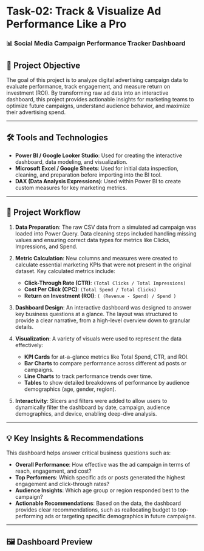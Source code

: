 

# Task-02: Track & Visualize Ad Performance Like a Pro
### 📊 Social Media Campaign Performance Tracker Dashboard

## 🎯 Project Objective

The goal of this project is to analyze digital advertising campaign data to evaluate performance, track engagement, and measure return on investment (ROI). By transforming raw ad data into an interactive dashboard, this project provides actionable insights for marketing teams to optimize future campaigns, understand audience behavior, and maximize their advertising spend.

---

## 🛠️ Tools and Technologies

* **Power BI / Google Looker Studio**: Used for creating the interactive dashboard, data modeling, and visualization.
* **Microsoft Excel / Google Sheets**: Used for initial data inspection, cleaning, and preparation before importing into the BI tool.
* **DAX (Data Analysis Expressions)**: Used within Power BI to create custom measures for key marketing metrics.

---

## 🔄 Project Workflow

1.  **Data Preparation**: The raw CSV data from a simulated ad campaign was loaded into Power Query. Data cleaning steps included handling missing values and ensuring correct data types for metrics like Clicks, Impressions, and Spend.

2.  **Metric Calculation**: New columns and measures were created to calculate essential marketing KPIs that were not present in the original dataset. Key calculated metrics include:
    * **Click-Through Rate (CTR)**: `(Total Clicks / Total Impressions)`
    * **Cost Per Click (CPC)**: `(Total Spend / Total Clicks)`
    * **Return on Investment (ROI)**: `( (Revenue - Spend) / Spend )`

3.  **Dashboard Design**: An interactive dashboard was designed to answer key business questions at a glance. The layout was structured to provide a clear narrative, from a high-level overview down to granular details.

4.  **Visualization**: A variety of visuals were used to represent the data effectively:
    * **KPI Cards** for at-a-glance metrics like Total Spend, CTR, and ROI.
    * **Bar Charts** to compare performance across different ad posts or campaigns.
    * **Line Charts** to track performance trends over time.
    * **Tables** to show detailed breakdowns of performance by audience demographics (age, gender, region).

5.  **Interactivity**: Slicers and filters were added to allow users to dynamically filter the dashboard by date, campaign, audience demographics, and device, enabling deep-dive analysis.

---

## 💡 Key Insights & Recommendations

This dashboard helps answer critical business questions such as:

* **Overall Performance**: How effective was the ad campaign in terms of reach, engagement, and cost?
* **Top Performers**: Which specific ads or posts generated the highest engagement and click-through rates?
* **Audience Insights**: Which age group or region responded best to the campaign?
* **Actionable Recommendations**: Based on the data, the dashboard provides clear recommendations, such as reallocating budget to top-performing ads or targeting specific demographics in future campaigns.

---

## 🖼️ Dashboard Preview


